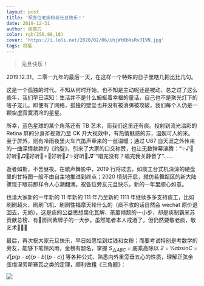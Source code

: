 ```yaml
---
layout: post
title: '祝各位老痰粉丝元旦快乐！'
date: 2019-12-31
author: 痰黄刀
color: rgb(250,88,18)
cover: 'https://i.loli.net/2020/02/06/ihjWtKbXsRvJIVN.jpg'
tags: 祝福
---
```


> 元旦快乐！

2019.12.31，二零一九年的最后一天，在这样一个特殊的日子里瞎几把比比几句。

这是一个孤独的时代。不知从何时开始，也不知是主动呢还是被动，总之过了这么些年，我们早已深知：生活并不是什么蜿蜒着幸福的童话，自己也不是聚光灯下的啥子宠儿。即便有了网络，孤独的壁垒也并没有被消弭被攻破，我们每个人仍是一颗空虚寂寞清冷的星星。

所幸，蓝色星球的某个角落还有 TB 艺术，而我们这里还有痰。投射到流光溢彩的 Retina 屏的分身斧视效乃至 CK 开大视效中，有热情魅惑的苏，温婉可人的米。至于屏外，则有冷雨夜里火车汽笛声牵来的一丝温暖；通过 U87 自天涯之外传来的一曲深情款款的《约腚》，引来了大家的口交称赞，也让无数弹幕沸腾：“✨♪🎉好听🎊♫🍭好听🍭✧🌈好听🌈♪✨好听🎉♫”“唱完没有？唱完我关静音了”……

逝者如斯，不舍昼夜。在歌声舞影中，2019 行将过去，如痰工台式机深深的硬盘里的甘特图一般不由自主地推进到终点；2020 顷刻开启，就仿若舞蹈区的新大陆骤现于眼前那样令人心潮翻涌。祝各位旁友元旦快乐，新的一年里顺心如意。

也请大家新的一年新的 11 年新的 111 年乃至新的 1111 年继续多多支持痰工，比如刷刷超火、刷刷飞机、刷刷性福摩天轮什么的（痰不收的话自然会 wechat 原价退回去，无妨）。这是痰的公益思想腐化瓦解、荼蘼倾颓的一小步，却是痰制霸米苏贡献总榜、有🍉房间紫牌子的一大步。虽然笔者本人戒酒了，但仍然要敬老痰，敬艺术🍶🥂🍻

最后，再次祝大家元旦快乐，早日如愿恰到烂钱和女粉；而要考试特别是考数学的旁友，能够下笔惊风雨，金榜有题名，掌握 *S*<sub>△<i>ABC</i></sub> = 底乘高除以 *2* = ½<i>ab</i>sin*C* = √[<i>p</i>(*p* - *a*)(*p* - *b*)(*p* - *c*)] 等各种公式、熟悉内外重旁垂五心的性质，理解正弦余弦梅涅劳斯赛瓦之类的定理，顺利做粗《三角题》：

![](https://i.loli.net/2020/02/06/hogmKe3AGBPlqRd.jpg)
